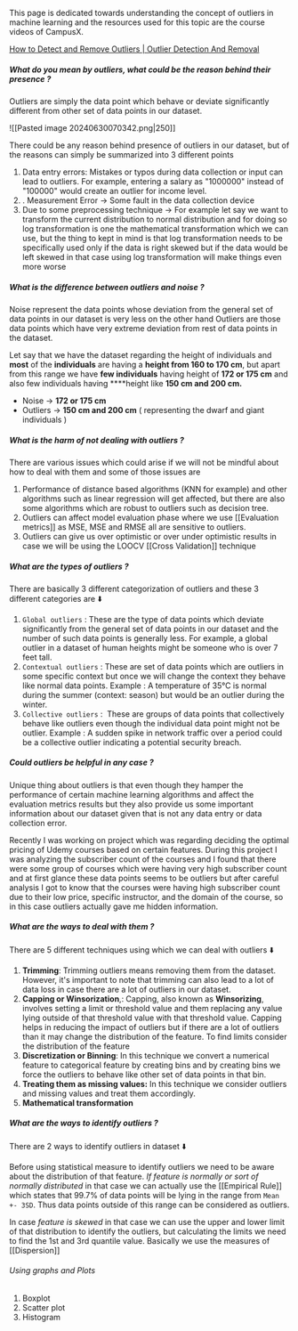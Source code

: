 This page is dedicated towards understanding the concept of outliers in machine learning and the resources used for this topic are the course videos of CampusX.

[How to Detect and Remove Outliers | Outlier Detection And Removal](https://www.analyticsvidhya.com/blog/2021/05/feature-engineering-how-to-detect-and-remove-outliers-with-python-code/)


##### What do you mean by outliers, what could be the reason behind their presence ? 

Outliers are simply the data point which behave or deviate significantly different from other set of data points in our dataset.

![[Pasted image 20240630070342.png|250]]

There could be any reason behind presence of outliers in our dataset, but of the reasons can simply be summarized into 3 different points

1. Data entry errors: Mistakes or typos during data collection or input can lead to outliers. For example, entering a salary as "1000000" instead of "100000" would create an outlier for income level.
2. . Measurement Error → Some fault in the data collection device
3. Due to some preprocessing technique → For example let say we want to transform the current distribution to normal distribution and for doing so log transformation is one the mathematical transformation which we can use, but the thing to kept in mind is that log transformation needs to be specifically used only if the data is right skewed but if the data would be left skewed in that case using log transformation will make things even more worse

##### What is the difference between outliers and noise ? 

Noise represent the data points whose deviation from the general set of data points in our dataset is very less on the other hand Outliers are those data points which have very extreme deviation from rest of data points in the dataset.

Let say that we have the dataset regarding the height of individuals and **most** of the **individuals** are having a **height from 160 to 170 cm**, but apart from this range we have **few individuals** having height of **172 or 175 cm** and also few individuals having ****height like **150 cm and 200 cm.**

- Noise → **172 or 175 cm**
- Outliers → **150 cm and 200 cm** ( representing the dwarf and giant individuals )



##### What is the harm of not dealing with outliers ? 

There are various issues which could arise if we will not be mindful about how to deal with them and some of those issues are 

1. Performance of distance based algorithms (KNN for example) and other algorithms such as linear regression will get affected, but there are also some algorithms which are robust to outliers such as decision tree.
2. Outliers can affect model evaluation phase where we use [[Evaluation metrics]] as MSE, MSE and RMSE all are sensitive to outliers.
3. Outliers can give us over optimistic or over under optimistic results in case we will be using the LOOCV [[Cross Validation]] technique


##### What are the types of outliers ? 

There are basically 3 different categorization of outliers and these 3 different categories are ⬇️

1. `Global outliers` : These are the type of data points which deviate significantly from the general set of data points in our dataset and the number of such data points is generally less. For example, a global outlier in a dataset of human heights might be someone who is over 7 feet tall.
2. `Contextual outliers` : These are set of data points which are  outliers in some specific context but once we will change the context they behave like normal data points. Example : A temperature of 35°C is normal during the summer (context: season) but would be an outlier during the winter.
3. `Collective outliers` :  These are groups of data points that collectively behave like outliers even though the individual data point might not be outlier. Example : A sudden spike in network traffic over a period could be a collective outlier indicating a potential security breach.

##### Could outliers be helpful in any case ? 

Unique thing about outliers is that even though they hamper the performance of certain machine learning algorithms and affect the evaluation metrics results but they also provide us some important information about our dataset given that is not any data entry or data collection error.

Recently I was working on project which was regarding deciding the optimal pricing of Udemy courses based on certain features. During this project I was analyzing the subscriber count of the courses and I found that there were some group of courses which were having very high subscriber count and at first glance these data points seems to be outliers but after careful analysis I got to know that the courses were having high subscriber count due to their low price, specific instructor, and the domain of the course, so in this case outliers actually gave me hidden information.

##### What are the ways to deal with them ?

There are 5 different techniques using which we can deal with outliers ⬇️

1. **Trimming**: Trimming outliers means removing them from the dataset. However, it's important to note that trimming can also lead to a lot of data loss in case there are a lot of outliers in our dataset.
2. **Capping or Winsorization**,: Capping, also known as **Winsorizing**, involves setting a limit or threshold value and them replacing any value lying outside of that threshold value with that threshold value. Capping helps in reducing the impact of outliers but if there are a lot of outliers than it may change the distribution of the feature. To find limits consider the distribution of the feature
3. **Discretization or Binning**: In this technique we convert a numerical feature to categorical feature by creating bins and by creating bins we force the outliers to behave like other set of data points in that bin.
4. **Treating them as missing values:** In this technique we consider outliers and missing values and treat them accordingly.
5. **Mathematical transformation**


##### What are the ways to identify outliers ? 

There are 2 ways to identify outliers in dataset ⬇️

Before using statistical measure to identify outliers we need to be aware about the distribution of that feature. _If feature is normally or sort of normally distributed_ in that case we can actually use the [[Empirical Rule]] which states that 99.7% of data points will be lying in the range from `Mean +- 3SD`. Thus data points outside of this range can be considered as outliers.

In case _feature is skewed_ in that case we can use the upper and lower limit of that distribution to identify the outliers, but calculating the limits we need to find the 1st and 3rd quantile value. Basically we use the measures of [[Dispersion]]

###### Using graphs and Plots

1. Boxplot
2. Scatter plot
3. Histogram 


